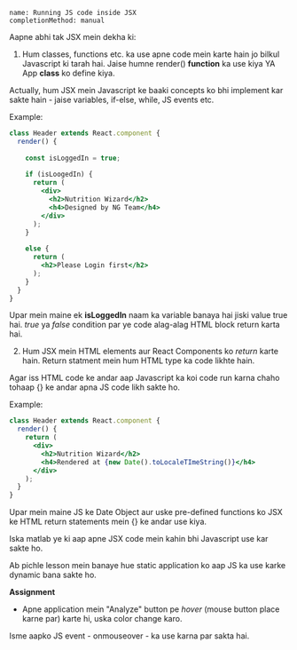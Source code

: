```ngMeta
name: Running JS code inside JSX
completionMethod: manual
```

Aapne abhi tak JSX mein dekha ki:

1. Hum classes, functions etc. ka use apne code mein karte hain jo bilkul Javascript ki tarah hai.
Jaise humne render() **function** ka use kiya YA App **class** ko define kiya.

Actually, hum JSX mein Javascript ke baaki concepts ko bhi implement kar sakte hain - jaise variables, if-else, while, JS events etc.

Example:
```jsx
class Header extends React.component {
  render() {
    
    const isLoggedIn = true;
    
    if (isLoogedIn) {
      return (
        <div>
          <h2>Nutrition Wizard</h2>
          <h4>Designed by NG Team</h4>
        </div>
      );
    }
    
    else {
      return (
        <h2>Please Login first</h2>
      );
    }
  }
}
```

Upar mein maine ek **isLoggedIn** naam ka variable banaya hai jiski value true hai. *true* ya *false* condition par ye code alag-alag HTML block return karta hai.


2. Hum JSX mein HTML elements aur React Components ko *return* karte hain. Return statment mein hum HTML type ka code likhte hain.

Agar iss HTML code ke andar aap Javascript ka koi code run karna chaho tohaap {} ke andar apna JS code likh sakte ho.

Example:

```jsx
class Header extends React.component {
  render() {
    return (
      <div>
        <h2>Nutrition Wizard</h2>
        <h4>Rendered at {new Date().toLocaleTImeString()}</h4>
      </div>
    );
  }
}
```

Upar mein maine JS ke Date Object aur uske pre-defined functions ko JSX ke HTML return statements mein {} ke andar use kiya.


Iska matlab ye ki aap apne JSX code mein kahin bhi Javascript use kar sakte ho. 

Ab pichle lesson mein banaye hue static application ko aap JS ka use karke dynamic bana sakte ho.

**Assignment**

- Apne application mein "Analyze" button pe *hover* (mouse button place karne par) karte hi, uska color change karo.

Isme aapko JS event - onmouseover - ka use karna par sakta hai.
